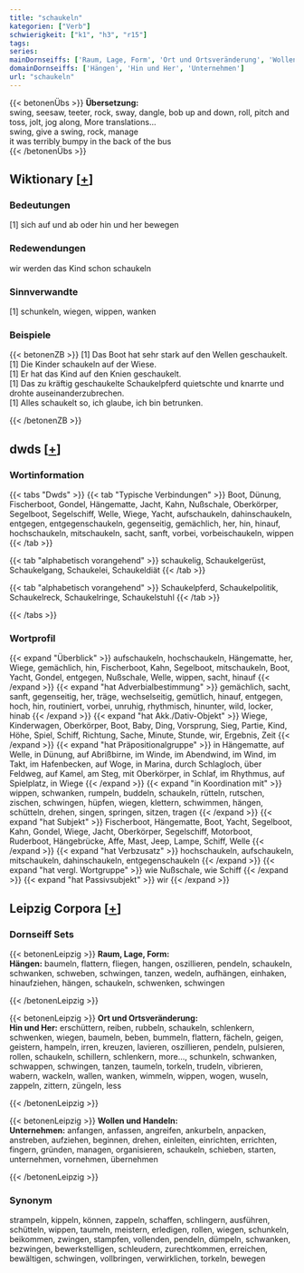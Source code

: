 ```yaml
---
title: "schaukeln"
kategorien: ["Verb"]
schwierigkeit: ["k1", "h3", "r15"]
tags:
series:
mainDornseiffs: ['Raum, Lage, Form', 'Ort und Ortsveränderung', 'Wollen und Handeln']
domainDornseiffs: ['Hängen', 'Hin und Her', 'Unternehmen']
url: "schaukeln"
---
```


{{< betonenÜbs >}}
**Übersetzung:**  
swing, seesaw, teeter, rock, sway, dangle, bob up and down, roll, pitch and toss, jolt, jog along, More translations...  
swing, give a swing, rock, manage  
it was terribly bumpy in the back of the bus  
{{< /betonenÜbs >}}

## Wiktionary [[+](https://de.wiktionary.org/wiki/schaukeln)]

### Bedeutungen
[1] sich auf und ab oder hin und her bewegen  

### Redewendungen
wir werden das Kind schon schaukeln  

### Sinnverwandte
[1] schunkeln, wiegen, wippen, wanken  

### Beispiele
{{< betonenZB >}}
[1] Das Boot hat sehr stark auf den Wellen geschaukelt.  
[1] Die Kinder schaukeln auf der Wiese.  
[1] Er hat das Kind auf den Knien geschaukelt.  
[1] Das zu kräftig geschaukelte Schaukelpferd quietschte und knarrte und drohte auseinanderzubrechen.  
[1] Alles schaukelt so, ich glaube, ich bin betrunken.  

{{< /betonenZB >}}


## dwds [[+](https://www.dwds.de/wb/schaukeln)]

### Wortinformation
{{< tabs "Dwds" >}}
{{< tab "Typische Verbindungen" >}}
Boot, Dünung, Fischerboot, Gondel, Hängematte, Jacht, Kahn, Nußschale, Oberkörper, Segelboot, Segelschiff, Welle, Wiege, Yacht, aufschaukeln, dahinschaukeln, entgegen, entgegenschaukeln, gegenseitig, gemächlich, her, hin, hinauf, hochschaukeln, mitschaukeln, sacht, sanft, vorbei, vorbeischaukeln, wippen
{{< /tab >}}

{{< tab "alphabetisch vorangehend" >}}
schaukelig, Schaukelgerüst, Schaukelgang, Schaukelei, Schaukeldiät
{{< /tab >}}

{{< tab "alphabetisch vorangehend" >}}
Schaukelpferd, Schaukelpolitik, Schaukelreck, Schaukelringe, Schaukelstuhl
{{< /tab >}}

{{< /tabs >}}

### Wortprofil
{{< expand "Überblick" >}} aufschaukeln, hochschaukeln, Hängematte, her, Wiege, gemächlich, hin, Fischerboot, Kahn, Segelboot, mitschaukeln, Boot, Yacht, Gondel, entgegen, Nußschale, Welle, wippen, sacht, hinauf {{< /expand >}}
{{< expand "hat Adverbialbestimmung" >}} gemächlich, sacht, sanft, gegenseitig, her, träge, wechselseitig, gemütlich, hinauf, entgegen, hoch, hin, routiniert, vorbei, unruhig, rhythmisch, hinunter, wild, locker, hinab {{< /expand >}}
{{< expand "hat Akk./Dativ-Objekt" >}} Wiege, Kinderwagen, Oberkörper, Boot, Baby, Ding, Vorsprung, Sieg, Partie, Kind, Höhe, Spiel, Schiff, Richtung, Sache, Minute, Stunde, wir, Ergebnis, Zeit {{< /expand >}}
{{< expand "hat Präpositionalgruppe" >}} in Hängematte, auf Welle, in Dünung, auf Abrißbirne, im Winde, im Abendwind, im Wind, im Takt, im Hafenbecken, auf Woge, in Marina, durch Schlagloch, über Feldweg, auf Kamel, am Steg, mit Oberkörper, in Schlaf, im Rhythmus, auf Spielplatz, in Wiege {{< /expand >}}
{{< expand "in Koordination mit" >}} wippen, schwanken, rumpeln, buddeln, schaukeln, rütteln, rutschen, zischen, schwingen, hüpfen, wiegen, klettern, schwimmen, hängen, schütteln, drehen, singen, springen, sitzen, tragen {{< /expand >}}
{{< expand "hat Subjekt" >}} Fischerboot, Hängematte, Boot, Yacht, Segelboot, Kahn, Gondel, Wiege, Jacht, Oberkörper, Segelschiff, Motorboot, Ruderboot, Hängebrücke, Affe, Mast, Jeep, Lampe, Schiff, Welle {{< /expand >}}
{{< expand "hat Verbzusatz" >}} hochschaukeln, aufschaukeln, mitschaukeln, dahinschaukeln, entgegenschaukeln {{< /expand >}}
{{< expand "hat vergl. Wortgruppe" >}} wie Nußschale, wie Schiff {{< /expand >}}
{{< expand "hat Passivsubjekt" >}} wir {{< /expand >}}

## Leipzig Corpora [[+](https://corpora.uni-leipzig.de/en/res?word=schaukeln&corpusId=deu_newscrawl-public_2018)]

### Dornseiff Sets
{{< betonenLeipzig >}}
**Raum, Lage, Form:**  
**Hängen:** baumeln, flattern, fliegen, hangen, oszillieren, pendeln, schaukeln, schwanken, schweben, schwingen, tanzen, wedeln, aufhängen, einhaken, hinaufziehen, hängen, schaukeln, schwenken, schwingen  

{{< /betonenLeipzig >}}


{{< betonenLeipzig >}}
**Ort und Ortsveränderung:**  
**Hin und Her:** erschüttern, reiben, rubbeln, schaukeln, schlenkern, schwenken, wiegen, baumeln, beben, bummeln, flattern, fächeln, geigen, geistern, hampeln, irren, kreuzen, lavieren, oszillieren, pendeln, pulsieren, rollen, schaukeln, schillern, schlenkern, more..., schunkeln, schwanken, schwappen, schwingen, tanzen, taumeln, torkeln, trudeln, vibrieren, wabern, wackeln, wallen, wanken, wimmeln, wippen, wogen, wuseln, zappeln, zittern, züngeln, less  

{{< /betonenLeipzig >}}


{{< betonenLeipzig >}}
**Wollen und Handeln:**  
**Unternehmen:** anfangen, anfassen, angreifen, ankurbeln, anpacken, anstreben, aufziehen, beginnen, drehen, einleiten, einrichten, errichten, fingern, gründen, managen, organisieren, schaukeln, schieben, starten, unternehmen, vornehmen, übernehmen  

{{< /betonenLeipzig >}}

### Synonym
strampeln, kippeln, können, zappeln, schaffen, schlingern, ausführen, schütteln, wippen, taumeln, meistern, erledigen, rollen, wiegen, schunkeln, beikommen, zwingen, stampfen, vollenden, pendeln, dümpeln, schwanken, bezwingen, bewerkstelligen, schleudern, zurechtkommen, erreichen, bewältigen, schwingen, vollbringen, verwirklichen, torkeln, bewegen

